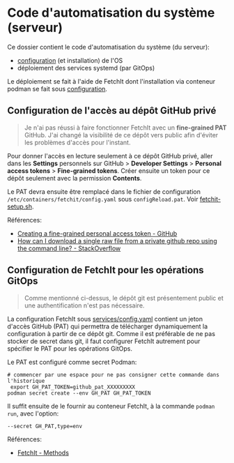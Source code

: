 # Code d'automatisation du système (serveur)

Ce dossier contient le code d'automatisation du système (du serveur):

* [configuration](configuration/README.md) (et installation) de l'OS
* déploiement des services systemd (par GitOps)

Le déploiement se fait à l'aide de FetchIt dont l'installation via conteneur podman se fait sous [configuration](configuration/README.md).

## Configuration de l'accès au dépôt GitHub privé

> Je n'ai pas réussi à faire fonctionner FetchIt avec un **fine-grained PAT** GitHub. J'ai changé la visibilité de ce dépôt vers public afin d'éviter les problèmes d'accès pour l'instant.

Pour donner l'accès en lecture seulement à ce dépôt GitHub privé, aller dans les **Settings** personnels sur GitHub > **Developer Settings** > **Personal access tokens** > **Fine-grained tokens**. Créer ensuite un token pour ce dépôt seulement avec la permission **Contents**.

Le PAT devra ensuite être remplacé dans le fichier de configuration `/etc/containers/fetchit/config.yaml` sous `configReload.pat`. Voir [fetchit-setup.sh](configuration/fetchit-setup.sh).

Références:

* [Creating a fine-grained personal access token - GitHub](https://docs.github.com/en/authentication/keeping-your-account-and-data-secure/managing-your-personal-access-tokens#creating-a-fine-grained-personal-access-token)
* [How can I download a single raw file from a private github repo using the command line? - StackOverflow](https://stackoverflow.com/questions/18126559/how-can-i-download-a-single-raw-file-from-a-private-github-repo-using-the-comman#answer-79097362)

## Configuration de FetchIt pour les opérations GitOps

> Comme mentionné ci-dessus, le dépôt git est présentement public et une authentification n'est pas nécessaire.

La configuration FetchIt sous [services/config.yaml](services/config.yaml) contient un jeton d'accès GitHub (PAT) qui permettra de télécharger dynamiquement la configuration à partir de ce dépôt git. Comme il est préférable de ne pas stocker de secret dans git, il faut configurer FetchIt autrement pour spécifier le PAT pour les opérations GitOps.

Le PAT est configuré comme secret Podman:

```shell
# commencer par une espace pour ne pas consigner cette commande dans l'historique
 export GH_PAT_TOKEN=github_pat_XXXXXXXXX
podman secret create --env GH_PAT GH_PAT_TOKEN
```

Il suffit ensuite de le fournir au conteneur FetchIt, à la commande `podman run`, avec l'option:

```shell
--secret GH_PAT,type=env
```

Références:

* [FetchIt - Methods](https://fetchit.readthedocs.io/en/latest/methods.html#methods)